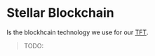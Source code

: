 # Stellar Blockchain

Is the blockhcain technology we use for our [TFT](threefold__threefold_token).

> TODO:
